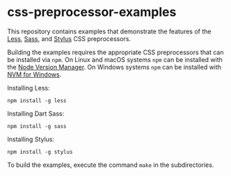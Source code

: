css-preprocessor-examples
=========================

This repository contains examples that demonstrate the features of the [Less](http://lesscss.org/), [Sass](https://sass-lang.com/), and [Stylus](http://stylus-lang.com/) CSS preprocessors.

Building the examples requires the appropriate CSS preprocessors that can be installed via `npm`. On Linux and macOS systems `npm` can be installed with the [Node Version Manager](https://github.com/nvm-sh/nvm). On Windows systems `npm` can be installed with [NVM for Windows](https://github.com/coreybutler/nvm-windows).

Installing Less:
```shell
npm install -g less
```

Installing Dart Sass:
```shell
npm install -g sass
```

Installing Stylus:
```shell
npm install -g stylus
```

To build the examples, execute the command `make` in the subdirectories.
